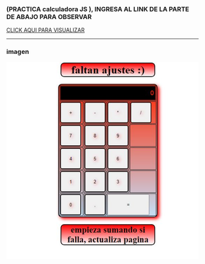 ###    (PRACTICA calculadora JS ),  INGRESA AL LINK DE LA PARTE DE ABAJO PARA OBSERVAR 
[ CLICK AQUI PARA VISUALIZAR ](https://breinnerbenitez.github.io/Calculadora/)
___

### imagen 

 ![imagencarpeta](img/imagen.JPG)
